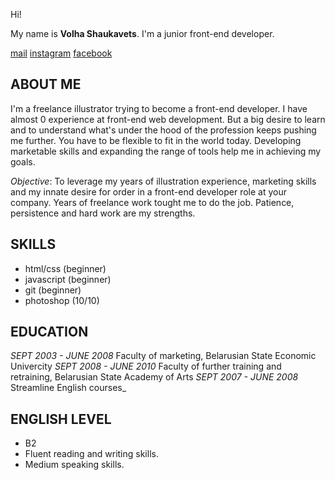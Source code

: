 Hi!

My name is **Volha Shaukavets**.
I'm a junior front-end developer.

[mail][1]       [instagram][2]      [facebook][3]

ABOUT ME
------
I'm a freelance illustrator trying to become a front-end developer. I have almost 0 experience at front-end web development. But a big desire to learn and to understand what's under the hood of the profession keeps pushing me further. You have to be flexible to fit in the world today. Developing marketable skills and expanding the range of tools help me in achieving my goals.

_Objective_: To leverage my years of illustration experience, marketing skills and my innate desire for order in a front-end developer role at your company.
Years of freelance work tought me to do the job. Patience, persistence and hard work are my strengths.

SKILLS
-----
- html/css (beginner)
- javascript (beginner)
- git (beginner)
- photoshop (10/10)

EDUCATION
-----
_SEPT 2003 - JUNE 2008_ Faculty of marketing, Belarusian State Economic Univercity
_SEPT 2008 - JUNE 2010_	Faculty of further training and retraining, Belarusian State Academy of Arts
_SEPT 2007 - JUNE 2008_	Streamline English courses_

ENGLISH LEVEL
-----
- B2
- Fluent reading and writing skills.
- Medium speaking skills.

[1]: shaukavets@gmail.com
[2]: https://www.instagram.com/moonery_/
[3]: https://www.facebook.com/volha.shaukavets
